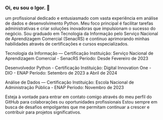 ### Oi, eu sou o Igor. 👋

um profissional dedicado e entusiasmado com vasta experiência em análise de dados e desenvolvimento Python.
Meu foco principal é facilitar tarefas administrativas e criar soluções inovadoras que impulsionam o sucesso do negócio.
Sou graduado em Tecnologia da Informação pelo Serviço Nacional de Aprendizagem Comercial (SenacRS)
e continuo aprimorando minhas habilidades através de certificações e cursos especializados.

Tecnologia da Informação — Certificação
    Instituição: Serviço Nacional de Aprendizagem Comercial - SenacRS
    Período: Desde Fevereiro de 2023

Desenvolvedor Python - Certificação
    Instituição: Digital Innovation One - DIO - ENAP
    Período: Setembro de 2023 a Abril de 2024

Análise de Dados — Certificação
    Instituição: Escola Nacional de Administração Pública - ENAP
    Período: Novembro de 2023

Esteja à vontade para entrar em contato comigo através do meu perfil do GitHub para colaborações ou oportunidades profissionais
Estou sempre em busca de desafios empolgantes que me permitam continuar a crescer e contribuir para projetos significativos.
